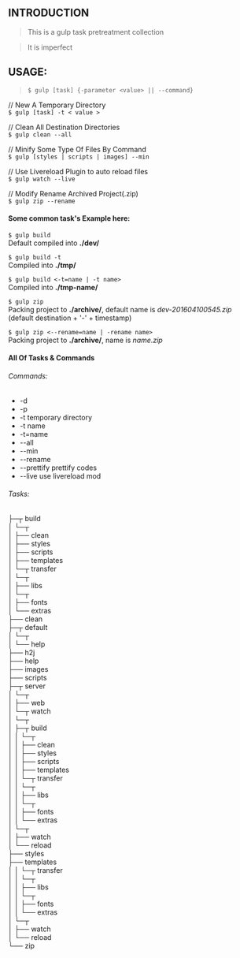 ## INTRODUCTION
> This is a gulp task pretreatment collection

> It is imperfect

## USAGE:

>`$ gulp [task] {-parameter <value> || --command}`

// New A Temporary Directory  
`$ gulp [task] -t < value >`

// Clean All Destination Directories  
`$ gulp clean --all`

// Minify Some Type Of Files By Command  
`$ gulp [styles | scripts | images] --min`

// Use Livereload Plugin to auto reload files  
`$ gulp watch --live`

// Modify Rename Archived Project(.zip)  
`$ gulp zip --rename`

#### Some common task's Example here:
`$ gulp build`    
Default compiled into **./dev/**    

`$ gulp build -t`    
Compiled into **./tmp/**   

`$ gulp build <-t=name | -t name>`    
Compiled into **./tmp-name/**    

`$ gulp zip`    
Packing project to **./archive/**, default name is *dev-201604100545.zip* (default destination + '-' + timestamp)

`$ gulp zip <--rename=name | -rename name>`    
Packing project to **./archive/**, name is *name.zip*  

#### All Of Tasks & Commands
###### Commands:
- -d            
- -p
- -t           temporary directory
- -t name
- -t=name
- --all
- --min
- --rename
- --prettify   prettify codes
- --live       use livereload mod

###### Tasks:
├─┬ build    
 │ └─┬ <series>    
 │   ├── clean    
 │   ├── styles    
 │   ├── scripts    
 │   ├── templates    
 │   └─┬ transfer    
 │     └─┬ <parallel>    
 │       ├── libs    
│       └─┬ <parallel>    
 │         ├── fonts    
 │         └── extras    
 ├── clean    
 ├─┬ default    
 │ └─┬ <series>    
 │   └── help    
 ├── h2j    
 ├── help    
 ├── images    
 ├── scripts    
 ├─┬ server    
 │ └─┬ <parallel>    
 │   ├── web    
 │   └─┬ watch    
 │     └─┬ <series>    
 │       ├─┬ build    
 │       │ └─┬ <series>    
 │       │   ├── clean    
 │       │   ├── styles    
 │       │   ├── scripts    
 │       │   ├── templates    
 │       │   └─┬ transfer    
 │       │     └─┬ <parallel>    
 │       │       ├── libs    
 │       │       └─┬ <parallel>    
 │       │         ├── fonts    
 │       │         └── extras    
 │       └─┬ <parallel>    
 │         ├── watch    
 │         └── reload    
 ├── styles    
 ├── templates    
 │   │   └─┬ transfer    
 │   │     └─┬ <parallel>    
 │   │       ├── libs    
 │   │       └─┬ <parallel>    
 │   │         ├── fonts    
 │   │         └── extras    
 │   └─┬ <parallel>    
 │     ├── watch    
 │     └── reload    
 └── zip    
